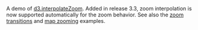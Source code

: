 A demo of [d3.interpolateZoom](https://github.com/mbostock/d3/wiki/Transitions#wiki-d3_interpolateZoom). Added in release 3.3, zoom interpolation is now supported automatically for the zoom behavior. See also the [zoom transitions](/mbostock/6238040) and [map zooming](/mbostock/6242308) examples.